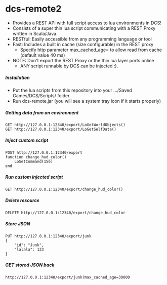 # dcs-remote2

* Provides a REST API with full script access to lua environments in DCS!
* Consists of a super thin lua script communicating with a REST Proxy written in Scala/Java.
* RESTful: Easily accessible  from any programming language or tool 
* Fast: Includes a built in cache (size configurable) in the REST proxy
    * Specify http parameter max_cached_age=<millis> to allow read from cache (default value 40 ms)
* NOTE: Don't export the REST Proxy or the thin lua layer ports online
   * ANY script runnable by DCS can be injected :).


##### Installation

* Put the lua scripts from this repository into your .../Saved Games/DCS/Scripts/ folder
* Run dcs-remote.jar (you will see a system tray icon if it starts properly)


##### Getting data from an environment

    GET http://127.0.0.1:12340/export/LoGetWorldObjects()
    GET http://127.0.0.1:12340/export/LoGetSelfData()


##### Inject custom script

    POST http://127.0.0.1:12340/export
    function change_hud_color() 
        LoSetCommand(156)
    end


##### Run custom injected script

    GET http://127.0.0.1:12340/export/change_hud_color() 


##### Delete resource

    DELETE http://127.0.0.1:12340/export/change_hud_color


##### Store JSON

    PUT http://127.0.0.1:12340/export/junk
    {
        "id": "Junk",
        "lalala": 123
    }


##### GET stored JSON back

    http://127.0.0.1:12340/export/junk?max_cached_age=30000


